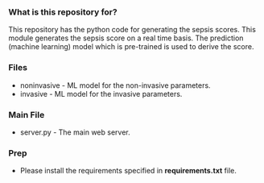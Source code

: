 ### What is this repository for? ###

This repository has the python code for generating the sepsis scores. This module generates the sepsis score on a real time basis. The prediction (machine learning) model which is pre-trained is used to derive the score. 

### Files ###

- noninvasive - ML model for the non-invasive parameters.
- invasive - ML model for the invasive parameters.

### Main File ###

- server.py - The main web server.

### Prep ###

- Please install the requirements specified in **requirements.txt** file.


